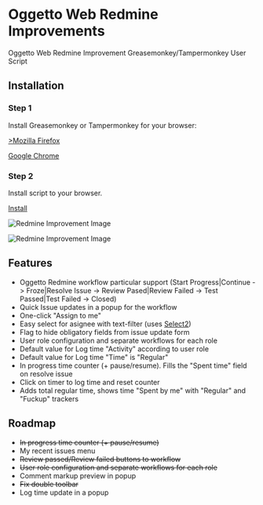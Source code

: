 Oggetto Web Redmine Improvements
================================

Oggetto Web Redmine Improvement Greasemonkey/Tampermonkey User Script

## Installation

### Step 1
Install Greasemonkey or Tampermonkey for your browser:

<a class="btn btn-sm js-menu-target css-truncate" href="https://addons.mozilla.org/ru/firefox/addon/greasemonkey/">>Mozilla Firefox</a>

<a class="btn btn-sm js-menu-target css-truncate" href="https://chrome.google.com/webstore/detail/tampermonkey/dhdgffkkebhmkfjojejmpbldmpobfkfo">Google Chrome</a>

### Step 2

Install script to your browser.

<a class="btn btn-sm js-menu-target css-truncate" href="https://github.com/obukhow/oggetto_redmine_improvements/raw/master/ori.user.js">Install</a>


![Redmine Improvement Image](http://i.imgur.com/IYRWTC7.jpg)

![Redmine Improvement Image](http://i.imgur.com/6g2dQ74.jpg)

Features
--------

* Oggetto Redmine workflow particular support (Start Progress|Continue -> Froze|Resolve Issue -> Review Pased|Review Failed -> Test Passed|Test Failed -> Closed)
* Quick Issue updates in a popup for the workflow
* One-click "Assign to me"
* Easy select for asignee with text-filter (uses [Select2](http://ivaynberg.github.io/select2/))
* Flag to hide obligatory fields from issue update form
* User role configuration and separate workflows for each role
* Default value for Log time "Activity" according to user role
* Default value for Log time "Time" is "Regular"
* In progress time counter (+ pause/resume). Fills the "Spent time" field on resolve issue
* Click on timer to log time and reset counter
* Adds total regular time, shows time "Spent by me" with "Regular" and "Fuckup" trackers

Roadmap
-------

* ~~In progress time counter (+ pause/resume)~~
* My recent issues menu
* ~~Review passed/Review failed buttons to workflow~~
* ~~User role configuration and separate workflows for each role~~
* Comment markup preview in popup
* ~~Fix double toolbar~~
* Log time update in a popup
